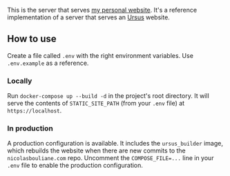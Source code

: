 This is the server that serves [my personal website](https://github.com/nicbou/nicolasbouliane.com). It's a reference implementation of a server that serves an [Ursus](https://github.com/nicbou/ursus) website.

## How to use

Create a file called `.env` with the right environment variables. Use `.env.example` as a reference.

### Locally

Run `docker-compose up --build -d` in the project's root directory. It will serve the contents of `STATIC_SITE_PATH` (from your `.env` file) at `https://localhost`.

### In production

A production configuration is available. It includes the `ursus_builder` image, which rebuilds the website when there are new commits to the `nicolasbouliane.com` repo. Uncomment the `COMPOSE_FILE=...` line in your `.env` file to enable the production configuration.